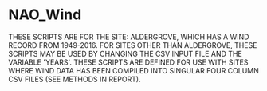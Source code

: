 # NAO_Wind

THESE SCRIPTS ARE FOR THE SITE: ALDERGROVE, WHICH HAS A WIND RECORD FROM 1949-2016. FOR SITES OTHER THAN ALDERGROVE, THESE SCRIPTS MAY BE USED BY CHANGING THE CSV INPUT FILE AND THE VARIABLE 'YEARS'. THESE SCRIPTS ARE DEFINED FOR USE WITH SITES WHERE WIND DATA HAS BEEN COMPILED INTO SINGULAR FOUR COLUMN CSV FILES (SEE METHODS IN REPORT).
